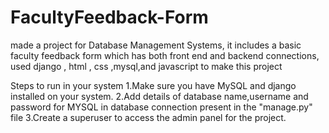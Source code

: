 # FacultyFeedback-Form
made a project for Database Management Systems, it includes a basic faculty feedback form which has both front end and backend connections, used django , html , css ,mysql,and javascript to make this project


Steps to run in your system
1.Make sure you have MySQL and django installed on your system.
2.Add details of database name,username and password for MYSQL in database connection present in the "manage.py" file
3.Create a superuser to access the admin panel for the project.
